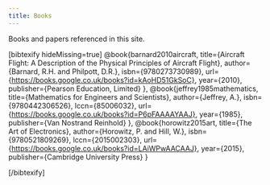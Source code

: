 ```yaml
---
title: Books
---
```


Books and papers referenced in this site.

[bibtexify hideMissing=true]
@book{barnard2010aircraft,
  title={Aircraft Flight: A Description of the Physical Principles of Aircraft Flight},
  author={Barnard, R.H. and Philpott, D.R.},
  isbn={9780273730989},
  url={https://books.google.co.uk/books?id=kAoHD51GkSoC},
  year={2010},
  publisher={Pearson Education, Limited}
},
@book{jeffrey1985mathematics,
  title={Mathematics for Engineers and Scientists},
  author={Jeffrey, A.},
  isbn={9780442306526},
  lccn={85006032},
  url={https://books.google.co.uk/books?id=P6pFAAAAYAAJ},
  year={1985},
  publisher={Van Nostrand Reinhold}
},
@book{horowitz2015art,
  title={The Art of Electronics},
  author={Horowitz, P. and Hill, W.},
  isbn={9780521809269},
  lccn={2015002303},
  url={https://books.google.co.uk/books?id=LAiWPwAACAAJ},
  year={2015},
  publisher={Cambridge University Press}
}


[/bibtexify]